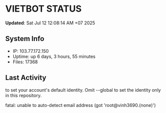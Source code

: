 # VIETBOT STATUS
**Updated**: Sat Jul 12 12:08:14 AM +07 2025

## System Info
- IP: 103.77.172.150
- Uptime: up 6 days, 3 hours, 55 minutes
- Files: 17368

## Last Activity

to set your account's default identity.
Omit --global to set the identity only in this repository.

fatal: unable to auto-detect email address (got 'root@vinh3690.(none)')
